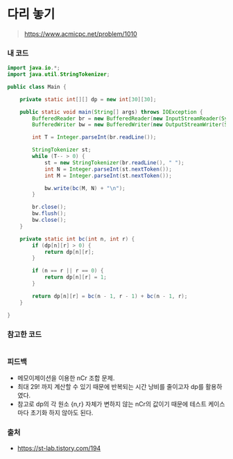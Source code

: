 # 다리 놓기

> https://www.acmicpc.net/problem/1010

### 내 코드

```java
import java.io.*;
import java.util.StringTokenizer;

public class Main {

    private static int[][] dp = new int[30][30];

    public static void main(String[] args) throws IOException {
        BufferedReader br = new BufferedReader(new InputStreamReader(System.in));
        BufferedWriter bw = new BufferedWriter(new OutputStreamWriter(System.out));

        int T = Integer.parseInt(br.readLine());

        StringTokenizer st;
        while (T-- > 0) {
            st = new StringTokenizer(br.readLine(), " ");
            int N = Integer.parseInt(st.nextToken());
            int M = Integer.parseInt(st.nextToken());

            bw.write(bc(M, N) + "\n");
        }

        br.close();
        bw.flush();
        bw.close();
    }

    private static int bc(int n, int r) {
        if (dp[n][r] > 0) {
            return dp[n][r];
        }

        if (n == r || r == 0) {
            return dp[n][r] = 1;
        }

        return dp[n][r] = bc(n - 1, r - 1) + bc(n - 1, r);
    }

}
```

### 참고한 코드

```java

```

### 피드백

- 메모이제이션을 이용한 nCr 조합 문제.
- 최대 29! 까지 계산할 수 있기 때문에 반복되는 시간 낭비를 줄이고자 dp를 활용하였다.
- 참고로 dp의 각 원소 {n,r} 자체가 변하지 않는 nCr의 값이기 때문에 테스트 케이스마다 초기화 하지 않아도 된다.

### 출처

- https://st-lab.tistory.com/194
